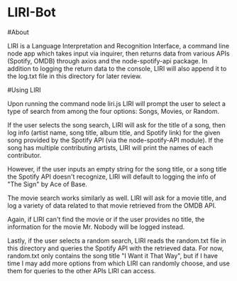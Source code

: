 # LIRI-Bot

#About

LIRI is a Language Interpretation and Recognition Interface, a command line node app which takes input via inquirer, then returns data from various APIs (Spotify, OMDB) through axios and the node-spotify-api package. In addition to logging the return data to the console, LIRI will also append it to the log.txt file in this directory for later review.

#Using LIRI

Upon running the command node liri.js LIRI will prompt the user to select a type of search from among the four options: Songs, Movies, or Random.

If the user selects the song search, LIRI will ask for the title of a song, then log info (artist name, song title, album title, and Spotify link) for the given song provided by the Spotify API (via the node-spotify-API module). If the song has multiple contributing artists, LIRI will print the names of each contributor.

However, if the user inputs an empty string for the song title, or a song title the Spotify API doesn't recognize, LIRI will default to logging the info of "The Sign" by Ace of Base.

The movie search works similarly as well. LIRI will ask for a movie title, and log a variety of data related to that movie retrieved from the OMDB API.

Again, if LIRI can't find the movie or if the user provides no title, the information for the movie Mr. Nobody will be logged instead.

Lastly, if the user selects a random search, LIRI reads the random.txt file in this directory and queries the Spotify API with the retrieved data. For now, random.txt only contains the song title "I Want it That Way", but if I have time I may add more options from which LIRI can randomly choose, and use them for queries to the other APIs LIRI can access.
